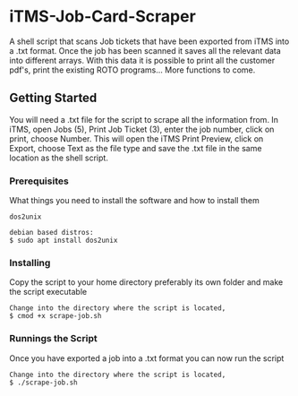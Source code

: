 # iTMS-Job-Card-Scraper
A shell script that scans Job tickets that have been exported from iTMS into a .txt format. Once the job has been scanned it saves all the relevant data into different arrays. With this data it is possible to print all the customer pdf's, print the existing ROTO programs... More functions to come.

## Getting Started

You will need a .txt file for the script to scrape all the information from. In iTMS, open Jobs (5), Print Job Ticket (3), enter the job number, click on print, choose Number. This will open the iTMS Print Preview, click on Export, choose Text as the file type and save the .txt file in the same location as the shell script.

### Prerequisites

What things you need to install the software and how to install them

```
dos2unix

debian based distros:
$ sudo apt install dos2unix
```

### Installing

Copy the script to your home directory preferably its own folder and make the script executable

```
Change into the directory where the script is located,
$ cmod +x scrape-job.sh
```

### Runnings the Script

Once you have exported a job into a .txt format you can now run the script


```
Change into the directory where the script is located,
$ ./scrape-job.sh
```

